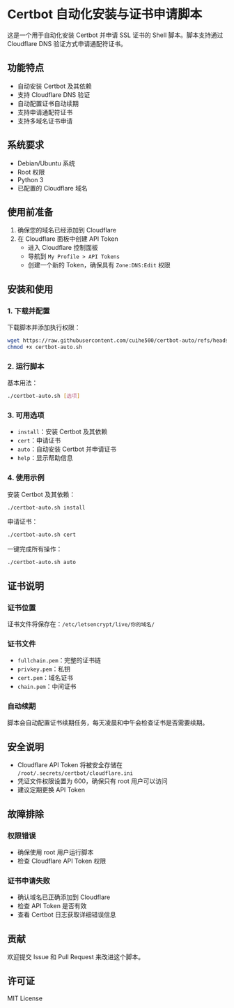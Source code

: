 # Certbot 自动化安装与证书申请脚本

这是一个用于自动化安装 Certbot 并申请 SSL 证书的 Shell 脚本。脚本支持通过 Cloudflare DNS 验证方式申请通配符证书。

## 功能特点

- 自动安装 Certbot 及其依赖
- 支持 Cloudflare DNS 验证
- 自动配置证书自动续期
- 支持申请通配符证书
- 支持多域名证书申请

## 系统要求

- Debian/Ubuntu 系统
- Root 权限
- Python 3
- 已配置的 Cloudflare 域名

## 使用前准备

1. 确保您的域名已经添加到 Cloudflare
2. 在 Cloudflare 面板中创建 API Token
   - 进入 Cloudflare 控制面板
   - 导航到 `My Profile > API Tokens`
   - 创建一个新的 Token，确保具有 `Zone:DNS:Edit` 权限

## 安装和使用

### 1. 下载并配置

下载脚本并添加执行权限：
```bash
wget https://raw.githubusercontent.com/cuihe500/certbot-auto/refs/heads/main/certbot-auto.sh
chmod +x certbot-auto.sh
```

### 2. 运行脚本

基本用法：
```bash
./certbot-auto.sh [选项]
```

### 3. 可用选项

- `install`：安装 Certbot 及其依赖
- `cert`：申请证书
- `auto`：自动安装 Certbot 并申请证书
- `help`：显示帮助信息

### 4. 使用示例

安装 Certbot 及其依赖：
```bash
./certbot-auto.sh install
```

申请证书：
```bash
./certbot-auto.sh cert
```

一键完成所有操作：
```bash
./certbot-auto.sh auto
```

## 证书说明

### 证书位置
证书文件将保存在：`/etc/letsencrypt/live/你的域名/`

### 证书文件
- `fullchain.pem`：完整的证书链
- `privkey.pem`：私钥
- `cert.pem`：域名证书
- `chain.pem`：中间证书

### 自动续期
脚本会自动配置证书续期任务，每天凌晨和中午会检查证书是否需要续期。

## 安全说明

- Cloudflare API Token 将被安全存储在 `/root/.secrets/certbot/cloudflare.ini`
- 凭证文件权限设置为 600，确保只有 root 用户可以访问
- 建议定期更换 API Token

## 故障排除

### 权限错误
- 确保使用 root 用户运行脚本
- 检查 Cloudflare API Token 权限

### 证书申请失败
- 确认域名已正确添加到 Cloudflare
- 检查 API Token 是否有效
- 查看 Certbot 日志获取详细错误信息

## 贡献

欢迎提交 Issue 和 Pull Request 来改进这个脚本。

## 许可证

MIT License
